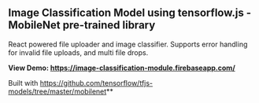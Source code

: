 ## Image Classification Model using tensorflow.js - MobileNet pre-trained library
React powered file uploader and image classifier. Supports error handling for invalid file uploads, and multi file drops.

**View Demo: https://image-classification-module.firebaseapp.com/**

Built with https://github.com/tensorflow/tfjs-models/tree/master/mobilenet**

